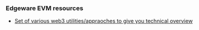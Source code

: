 
### Edgeware EVM resources

* [Set of various web3 utilities/appraoches to give you technical overview](https://github.com/hicommonwealth/frontier-tester)